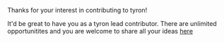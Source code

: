 Thanks for your interest in contributing to tyron! 

It'd be great to have you as a tyron lead contributor. There are unlimited opportunitites and you are welcome to share all your ideas [here](https://github.com/tyronNetwork/tyron/tree/master/ecosystem)
